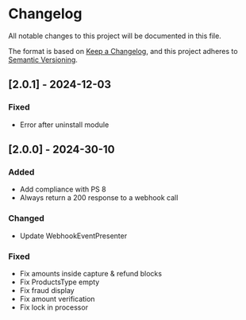 # Changelog
All notable changes to this project will be documented in this file.

The format is based on [Keep a Changelog](https://keepachangelog.com/en/1.0.0/),
and this project adheres to [Semantic Versioning](https://semver.org/spec/v2.0.0.html).

## [2.0.1] - 2024-12-03
### Fixed

- Error after uninstall module 

## [2.0.0] - 2024-30-10
### Added

- Add compliance with PS 8
- Always return a 200 response to a webhook call

### Changed
- Update WebhookEventPresenter

### Fixed

- Fix amounts inside capture & refund blocks
- Fix ProductsType empty 
- Fix fraud display
- Fix amount verification
- Fix lock in processor
